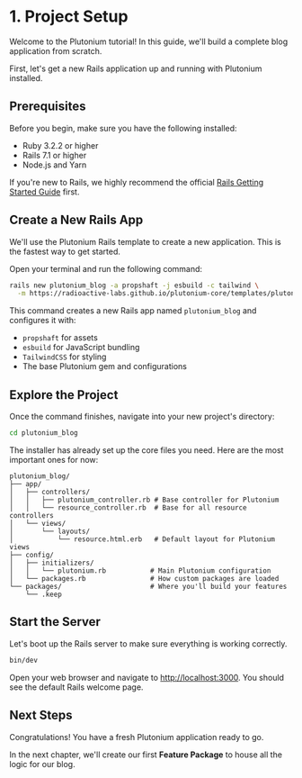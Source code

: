 # 1. Project Setup

Welcome to the Plutonium tutorial! In this guide, we'll build a complete blog application from scratch.

First, let's get a new Rails application up and running with Plutonium installed.

## Prerequisites

Before you begin, make sure you have the following installed:

- Ruby 3.2.2 or higher
- Rails 7.1 or higher
- Node.js and Yarn

If you're new to Rails, we highly recommend the official [Rails Getting Started Guide](https://guides.rubyonrails.org/getting_started.html) first.

## Create a New Rails App

We'll use the Plutonium Rails template to create a new application. This is the fastest way to get started.

Open your terminal and run the following command:

```bash
rails new plutonium_blog -a propshaft -j esbuild -c tailwind \
  -m https://radioactive-labs.github.io/plutonium-core/templates/plutonium.rb
```

This command creates a new Rails app named `plutonium_blog` and configures it with:
- `propshaft` for assets
- `esbuild` for JavaScript bundling
- `TailwindCSS` for styling
- The base Plutonium gem and configurations

## Explore the Project

Once the command finishes, navigate into your new project's directory:

```bash
cd plutonium_blog
```

The installer has already set up the core files you need. Here are the most important ones for now:

```
plutonium_blog/
├── app/
│   ├── controllers/
│   │   ├── plutonium_controller.rb # Base controller for Plutonium
│   │   └── resource_controller.rb  # Base for all resource controllers
│   └── views/
│       └── layouts/
│           └── resource.html.erb   # Default layout for Plutonium views
├── config/
│   ├── initializers/
│   │   └── plutonium.rb           # Main Plutonium configuration
│   └── packages.rb                # How custom packages are loaded
└── packages/                      # Where you'll build your features
    └── .keep
```

## Start the Server

Let's boot up the Rails server to make sure everything is working correctly.

```bash
bin/dev
```

Open your web browser and navigate to [http://localhost:3000](http://localhost:3000). You should see the default Rails welcome page.

## Next Steps

Congratulations! You have a fresh Plutonium application ready to go.

In the next chapter, we'll create our first **Feature Package** to house all the logic for our blog.
